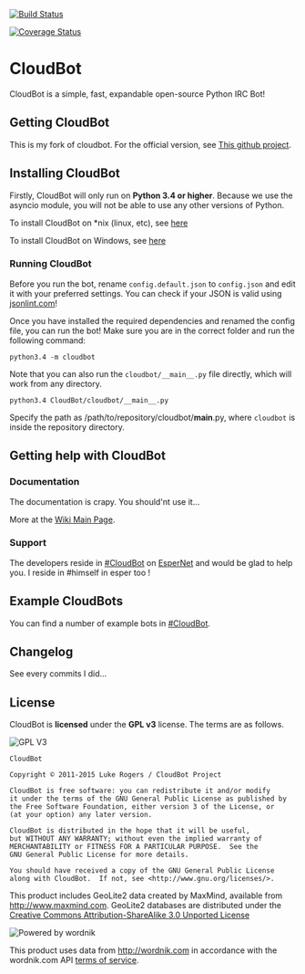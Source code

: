 [![Build Status](https://travis-ci.org/Afootpluto/CloudBot.svg?branch=master)](https://travis-ci.org/paris-ci/CloudBot)

[![Coverage Status](https://coveralls.io/repos/paris-ci/CloudBot/badge.svg?branch=master&service=github)](https://coveralls.io/github/paris-ci/CloudBot?branch=master)

# CloudBot

CloudBot is a simple, fast, expandable open-source Python IRC Bot!

## Getting CloudBot

This is my fork of cloudbot. For the official version, see [This github project](https://github.com/CloudBotIRC/CloudBot/).

## Installing CloudBot

Firstly, CloudBot will only run on **Python 3.4 or higher**. Because we use the asyncio module, you will not be able to use any other versions of Python.

To install CloudBot on *nix (linux, etc), see [here](https://github.com/CloudBotIRC/CloudBot/wiki/Installing-on-*nix)

To install CloudBot on Windows, see [here](https://github.com/CloudBotIRC/CloudBot/wiki/Installing-on-Windows)


### Running CloudBot

Before you run the bot, rename `config.default.json` to `config.json` and edit it with your preferred settings. You can check if your JSON is valid using [jsonlint.com](http://jsonlint.com/)!

Once you have installed the required dependencies and renamed the config file, you can run the bot! Make sure you are in the correct folder and run the following command:

```
python3.4 -m cloudbot
```

Note that you can also run the `cloudbot/__main__.py` file directly, which will work from any directory.
```
python3.4 CloudBot/cloudbot/__main__.py
```
Specify the path as /path/to/repository/cloudbot/__main__.py, where `cloudbot` is inside the repository directory.

## Getting help with CloudBot

### Documentation

The documentation is crapy. You should'nt use it...

More at the [Wiki Main Page](https://github.com/CloudBotIRC/CloudBot/wiki).

### Support

The developers reside in [#CloudBot](irc://irc.esper.net/cloudbot) on [EsperNet](http://esper.net) and would be glad to help you.
I reside in #himself in esper too !

## Example CloudBots

You can find a number of example bots in [#CloudBot](irc://irc.esper.net/cloudbot "Connect via IRC to #CloudBot on irc.esper.net").

## Changelog

See every commits I did...

## License

CloudBot is **licensed** under the **GPL v3** license. The terms are as follows.

![GPL V3](https://www.gnu.org/graphics/gplv3-127x51.png)
    
    CloudBot

    Copyright © 2011-2015 Luke Rogers / CloudBot Project

    CloudBot is free software: you can redistribute it and/or modify
    it under the terms of the GNU General Public License as published by
    the Free Software Foundation, either version 3 of the License, or
    (at your option) any later version.

    CloudBot is distributed in the hope that it will be useful,
    but WITHOUT ANY WARRANTY; without even the implied warranty of
    MERCHANTABILITY or FITNESS FOR A PARTICULAR PURPOSE.  See the
    GNU General Public License for more details.

    You should have received a copy of the GNU General Public License
    along with CloudBot.  If not, see <http://www.gnu.org/licenses/>.
    
This product includes GeoLite2 data created by MaxMind, available from
<a href="http://www.maxmind.com">http://www.maxmind.com</a>. GeoLite2 databases are distributed under the [Creative Commons Attribution-ShareAlike 3.0 Unported License](https://creativecommons.org/licenses/by-sa/3.0/)

![Powered by wordnik](https://www.wordnik.com/img/wordnik_badge_a1.png)

This product uses data from <a href="http://wordnik.com">http://wordnik.com</a> in accordance with the wordnik.com API <a href="http://developer.wordnik.com/#!/terms">terms of service</a>.
